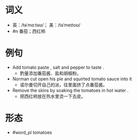 # 词义
- 英：/təˈmɑːtəʊ/； 美：/təˈmeɪtoʊ/
- #n 番茄；西红柿
# 例句
- Add tomato paste , salt and pepper to taste .
	- 酌量添加番茄酱、盐和胡椒粉。
- Norman cut open his pie and squirted tomato sauce into it
	- 诺尔曼切开自己的派，往里面挤了点番茄酱。
- Remove the skins by soaking the tomatoes in hot water .
	- 把西红柿放在热水里烫一下去皮。
# 形态
- #word_pl tomatoes
